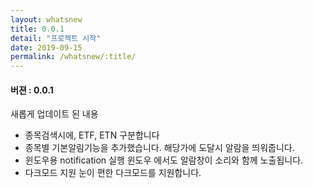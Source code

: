 ```yaml
---
layout: whatsnew
title: 0.0.1
detail: "프로젝트 시작"
date: 2019-09-15
permalink: /whatsnew/:title/
---
```

<h4>버젼 : 0.0.1</h4>

새롭게 업데이트 된 내용
- 종목검색시에, ETF, ETN 구분합니다
- 종목별 기본알림기능을 추가했습니다. 해당가에 도달시 알람을 띄워줍니다.
- 윈도우용 notification 실행
윈도우 에서도 알람창이 소리와 함께 노출됩니다.
- 다크모드 지원
눈이 편한 다크모드를 지원합니다.

